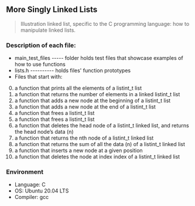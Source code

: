 ## More Singly Linked Lists
> Illustration linked list,
> specific to the C programming language:
> how to manipulate linked lists.

### Description of each file:
* main_test_files ----- folder holds test files that showcase examples of how to use functions
* lists.h ---------- holds files' function prototypes
* Files that start with:
0. a function that prints all the elements of a listint_t list
1. a function that returns the number of elements in a linked listint_t list
2. a function that adds a new node at the beginning of a listint_t list
3. a function that adds a new node at the end of a listint_t list
4. a function that frees a listint_t list
5. a function that frees a listint_t list
6. a function that deletes the head node of a listint_t linked list, and returns the head node’s data (n)
7. a function that returns the nth node of a listint_t linked list
8. a function that returns the sum of all the data (n) of a listint_t linked list
9. a function that inserts a new node at a given position
10. a function that deletes the node at index index of a listint_t linked list

### Environment
* Language: C
* OS: Ubuntu 20.04 LTS
* Compiler: gcc
